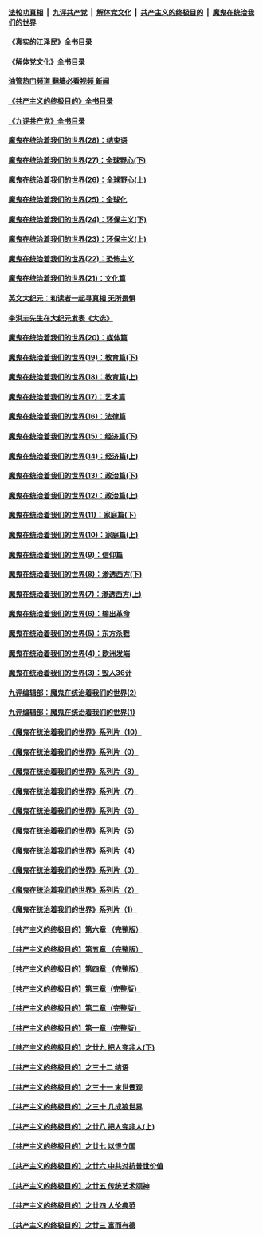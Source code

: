 ####  [法轮功真相](../../../../basic/blob/master/README.md?t=06241431) &nbsp;|&nbsp; [九评共产党](../../../../9ping.md/blob/master/README.md?t=06241431) &nbsp;|&nbsp; [解体党文化](../../../../jtdwh.md/blob/master/README.md?t=06241431)  &nbsp;|&nbsp; [共产主义的终极目的](../../../../gczydzjmd.md/blob/master/README.md?t=06241431) &nbsp;|&nbsp; [魔鬼在统治我们的世界](../../../../mgztzwmdsj.md/blob/master/README.md?t=06241431) 

#### [《真实的江泽民》全书目录](../pages/nsc422/n13721399.md?t=06241431) 

#### [《解体党文化》全书目录](../pages/nsc422/n13721157.md?t=06241431) 

#### [油管热门频道 翻墙必看视频 新闻](http://45.76.130.85:81/youtube.html?06241431)

#### [《共产主义的终极目的》全书目录](../pages/nsc422/n13721048.md?t=06241431) 

#### [《九评共产党》全书目录](../pages/nsc422/n13708085.md?t=06241431) 

#### [魔鬼在统治着我们的世界(28)：结束语](../pages/nsc422/n10936246.md?t=06241431) 

#### [魔鬼在统治着我们的世界(27)：全球野心(下)](../pages/nsc422/n10928319.md?t=06241431) 

#### [魔鬼在统治着我们的世界(26)：全球野心(上)](../pages/nsc422/n10900318.md?t=06241431) 

#### [魔鬼在统治着我们的世界(25)：全球化](../pages/nsc422/n10788205.md?t=06241431) 

#### [魔鬼在统治着我们的世界(24)：环保主义(下)](../pages/nsc422/n10695307.md?t=06241431) 

#### [魔鬼在统治着我们的世界(23)：环保主义(上)](../pages/nsc422/n10688613.md?t=06241431) 

#### [魔鬼在统治着我们的世界(22)：恐怖主义](../pages/nsc422/n10614727.md?t=06241431) 

#### [魔鬼在统治着我们的世界(21)：文化篇](../pages/nsc422/n10597706.md?t=06241431) 

#### [英文大纪元：和读者一起寻真相 无所畏惧](../pages/nsc422/n12542027.md?t=06241431) 

#### [李洪志先生在大纪元发表《大选》](../pages/nsc422/n12534746.md?t=06241431) 

#### [魔鬼在统治着我们的世界(20)：媒体篇](../pages/nsc422/n10586579.md?t=06241431) 

#### [魔鬼在统治着我们的世界(19)：教育篇(下)](../pages/nsc422/n10564808.md?t=06241431) 

#### [魔鬼在统治着我们的世界(18)：教育篇(上)](../pages/nsc422/n10526970.md?t=06241431) 

#### [魔鬼在统治着我们的世界(17)：艺术篇](../pages/nsc422/n10499093.md?t=06241431) 

#### [魔鬼在统治着我们的世界(16)：法律篇](../pages/nsc422/n10485969.md?t=06241431) 

#### [魔鬼在统治着我们的世界(15)：经济篇(下)](../pages/nsc422/n10469975.md?t=06241431) 

#### [魔鬼在统治着我们的世界(14)：经济篇(上)](../pages/nsc422/n10457370.md?t=06241431) 

#### [魔鬼在统治着我们的世界(13)：政治篇(下)](../pages/nsc422/n10448270.md?t=06241431) 

#### [魔鬼在统治着我们的世界(12)：政治篇(上)](../pages/nsc422/n10444576.md?t=06241431) 

#### [魔鬼在统治着我们的世界(11)：家庭篇(下)](../pages/nsc422/n10440961.md?t=06241431) 

#### [魔鬼在统治着我们的世界(10)：家庭篇(上)](../pages/nsc422/n10435448.md?t=06241431) 

#### [魔鬼在统治着我们的世界(9)：信仰篇](../pages/nsc422/n10432159.md?t=06241431) 

#### [魔鬼在统治着我们的世界(8)：渗透西方(下)](../pages/nsc422/n10429603.md?t=06241431) 

#### [魔鬼在统治着我们的世界(7)：渗透西方(上)](../pages/nsc422/n10426013.md?t=06241431) 

#### [魔鬼在统治着我们的世界(6)：输出革命](../pages/nsc422/n10421536.md?t=06241431) 

#### [魔鬼在统治着我们的世界(5)：东方杀戮](../pages/nsc422/n10417707.md?t=06241431) 

#### [魔鬼在统治着我们的世界(4)：欧洲发端](../pages/nsc422/n10414890.md?t=06241431) 

#### [魔鬼在统治着我们的世界(3)：毁人36计](../pages/nsc422/n10411583.md?t=06241431) 

#### [九评编辑部：魔鬼在统治着我们的世界(2)](../pages/nsc422/n10410036.md?t=06241431) 

#### [九评编辑部：魔鬼在统治着我们的世界(1)](../pages/nsc422/n10406825.md?t=06241431) 

#### [《魔鬼在统治着我们的世界》系列片（10）](../pages/nsc422/n12292670.md?t=06241431) 

#### [《魔鬼在统治着我们的世界》系列片（9）](../pages/nsc422/n12290859.md?t=06241431) 

#### [《魔鬼在统治着我们的世界》系列片（8）](../pages/nsc422/n12287445.md?t=06241431) 

#### [《魔鬼在统治着我们的世界》系列片（7）](../pages/nsc422/n12283425.md?t=06241431) 

#### [《魔鬼在统治着我们的世界》系列片（6）](../pages/nsc422/n12282314.md?t=06241431) 

#### [《魔鬼在统治着我们的世界》系列片（5）](../pages/nsc422/n12281419.md?t=06241431) 

#### [《魔鬼在统治着我们的世界》系列片（4）](../pages/nsc422/n12274024.md?t=06241431) 

#### [《魔鬼在统治着我们的世界》系列片（3）](../pages/nsc422/n12271322.md?t=06241431) 

#### [《魔鬼在统治着我们的世界》系列片（2）](../pages/nsc422/n12269049.md?t=06241431) 

#### [《魔鬼在统治着我们的世界》系列片（1）](../pages/nsc422/n12267575.md?t=06241431) 

#### [【共产主义的终极目的】第六章 （完整版）](../pages/nsc422/n11428913.md?t=06241431) 

#### [【共产主义的终极目的】第五章 （完整版）](../pages/nsc422/n11428912.md?t=06241431) 

#### [【共产主义的终极目的】第四章 （完整版）](../pages/nsc422/n11428907.md?t=06241431) 

#### [【共产主义的终极目的】第三章（完整版）](../pages/nsc422/n11428848.md?t=06241431) 

#### [【共产主义的终极目的】第二章（完整版）](../pages/nsc422/n11428831.md?t=06241431) 

#### [【共产主义的终极目的】第一章（完整版）](../pages/nsc422/n11417651.md?t=06241431) 

#### [【共产主义的终极目的】之廿九 把人变非人(下)](../pages/nsc422/n11344140.md?t=06241431) 

#### [【共产主义的终极目的】之三十二 结语](../pages/nsc422/n11360535.md?t=06241431) 

#### [【共产主义的终极目的】之三十一 末世景观](../pages/nsc422/n11351129.md?t=06241431) 

#### [【共产主义的终极目的】之三十 几成狼世界](../pages/nsc422/n11348280.md?t=06241431) 

#### [【共产主义的终极目的】之廿八 把人变非人(上)](../pages/nsc422/n11340492.md?t=06241431) 

#### [【共产主义的终极目的】之廿七 以恨立国](../pages/nsc422/n11336944.md?t=06241431) 

#### [【共产主义的终极目的】之廿六 中共对抗普世价值](../pages/nsc422/n11324785.md?t=06241431) 

#### [【共产主义的终极目的】之廿五 传统艺术颂神](../pages/nsc422/n11296396.md?t=06241431) 

#### [【共产主义的终极目的】之廿四 人伦典范](../pages/nsc422/n11296397.md?t=06241431) 

#### [【共产主义的终极目的】之廿三 富而有德](../pages/nsc422/n11283598.md?t=06241431) 

<img src='http://gfw-breaker.win/goodnews/indexes/nsc422.md' width='0px' height='0px'/>

